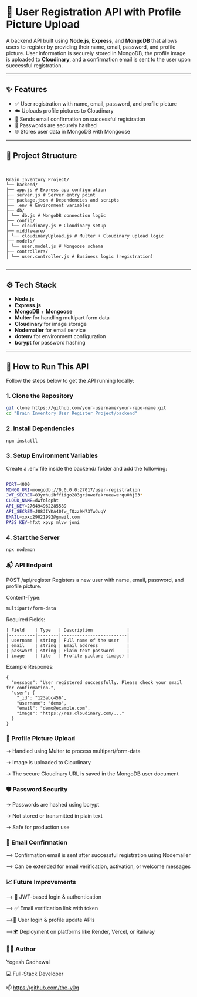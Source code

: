 # 👤 User Registration API with Profile Picture Upload

A backend API built using **Node.js**, **Express**, and **MongoDB** that allows users to register by providing their name, email, password, and profile picture. User information is securely stored in MongoDB, the profile image is uploaded to **Cloudinary**, and a confirmation email is sent to the user upon successful registration.

---

## ✨ Features

- ✅ User registration with name, email, password, and profile picture
- ☁️ Uploads profile pictures to Cloudinary
- 📧 Sends email confirmation on successful registration
- 🔐 Passwords are securely hashed
- 🌐 Stores user data in MongoDB with Mongoose

---

## 📁 Project Structure
```


Brain Inventory Project/
└── backend/
├── app.js # Express app configuration
├── server.js # Server entry point
├── package.json # Dependencies and scripts
├── .env # Environment variables
├── db/
│ └── db.js # MongoDB connection logic
├── config/
│ └── cloudinary.js # Cloudinary setup
├── middleware/
│ └── cloudinaryUpload.js # Multer + Cloudinary upload logic
├── models/
│ └── user.model.js # Mongoose schema
├── controllers/
│ └── user.controller.js # Business logic (registration)


```


---

## ⚙️ Tech Stack

- **Node.js**
- **Express.js**
- **MongoDB** + **Mongoose**
- **Multer** for handling multipart form data
- **Cloudinary** for image storage
- **Nodemailer** for email service
- **dotenv** for environment configuration
- **bcrypt** for password hashing

---

## 🚀 How to Run This API

Follow the steps below to get the API running locally:

### 1. Clone the Repository

```bash
git clone https://github.com/your-username/your-repo-name.git
cd "Brain Inventory User Register Project/backend"
```
### 2. Install Dependencies

```bash
npm instatll
```
### 3. Setup Environment Variables
Create a .env file inside the backend/ folder and add the following:

```bash

PORT=4000
MONGO_URI=mongodb://0.0.0.0:27017/user-registration
JWT_SECRET=83yrhuibffiigo283griuwefakrueawerqu0hj83*
CLOUD_NAME=dwfolqpht
API_KEY=276494962285589
API_SECRET=J88JIYKA40fw_fQzz9H73TwJuqY
EMAIL=xoxo29021992@gmail.com
PASS_KEY=hfxt xpvp mlvw joni

```

### 4. Start the Server

```bash
npx nodemon
```

### 📬 API Endpoint
POST /api/register
Registers a new user with name, email, password, and profile picture.

Content-Type:
```bash
multipart/form-data
```
Required Fields:
```
| Field    | Type   | Description             |
|----------|--------|-------------------------|
| username | string | Full name of the user   |
| email    | string | Email address           |
| password | string | Plain text password     |
| image    | file   | Profile picture (image) |

```

Example Respones: 
```
{
  "message": "User registered successfully. Please check your email for confirmation.",
  "user": {
    "_id": "123abc456",
    "username": "demo",
    "email": "demo@example.com",
    "image": "https://res.cloudinary.com/..."
  }
}

```
### 📸 Profile Picture Upload

-> Handled using Multer to process multipart/form-data

-> Image is uploaded to Cloudinary

-> The secure Cloudinary URL is saved in the MongoDB user document

### 🛡️ Password Security
-> Passwords are hashed using bcrypt

-> Not stored or transmitted in plain text

-> Safe for production use

### 📧 Email Confirmation
--> Confirmation email is sent after successful registration using Nodemailer

--> Can be extended for email verification, activation, or welcome messages

### 📈 Future Improvements
--> 🔐 JWT-based login & authentication

--> ✅ Email verification link with token

-->👤 User login & profile update APIs

-->🌍 Deployment on platforms like Render, Vercel, or Railway

### 🙋‍♂️ Author
 Yogesh Gadhewal
 
💻 Full-Stack Developer

📫 https://github.com/the-y0g

